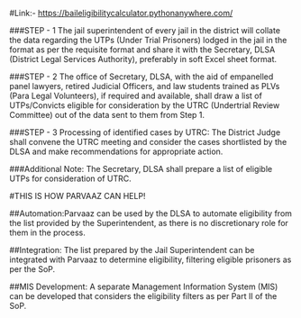 #Link:- https://baileligibilitycalculator.pythonanywhere.com/

###STEP - 1
The jail superintendent of every jail in the district will collate the data regarding the UTPs (Under Trial Prisoners) lodged in the jail in the format as per the requisite format and share it with the Secretary, DLSA (District Legal Services Authority), preferably in soft Excel sheet format.

###STEP - 2
The office of Secretary, DLSA, with the aid of empanelled panel lawyers, retired Judicial Officers, and law students trained as PLVs (Para Legal Volunteers), if required and available, shall draw a list of UTPs/Convicts eligible for consideration by the UTRC (Undertrial Review Committee) out of the data sent to them from Step 1.

###STEP - 3
Processing of identified cases by UTRC:
The District Judge shall convene the UTRC meeting and consider the cases shortlisted by the DLSA and make recommendations for appropriate action.

###Additional Note:
The Secretary, DLSA shall prepare a list of eligible UTPs for consideration of UTRC.

#THIS IS HOW PARVAAZ CAN HELP!

##Automation:Parvaaz can be used by the DLSA to automate eligibility from the list provided by the Superintendent, as there is no discretionary role for them in the process.

##Integration: The list prepared by the Jail Superintendent can be integrated with Parvaaz to determine eligibility, filtering eligible prisoners as per the SoP.

##MIS Development: A separate Management Information System (MIS) can be developed that considers the eligibility filters as per Part II of the SoP.

